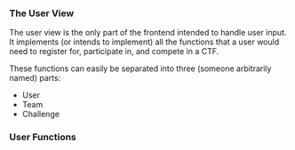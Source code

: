 ### The User View

The user view is the only part of the frontend intended to handle user input.
It implements (or intends to implement) all the functions that a user would need
to register for, participate in, and compete in a CTF.

These functions can easily be separated into three (someone arbitrarily named)
parts:
- User
- Team
- Challenge


### User Functions